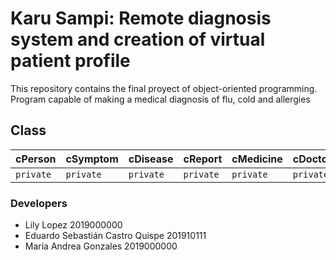 # Karu Sampi: Remote diagnosis system and creation of virtual patient profile

This repository contains the final proyect of object-oriented programming. Program capable of making a medical diagnosis of flu, cold and allergies

## Class

cPerson | cSymptom | cDisease | cReport | cMedicine | cDoctor 
--- | --- | --- | --- | --- | ---
`private` | `private` | `private` | `private` | `private` | `private`

### Developers
* Lily Lopez 2019000000
* Eduardo Sebastián Castro Quispe 201910111
* María Andrea Gonzales 2019000000

